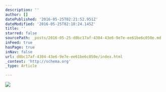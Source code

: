 ```yaml
---
description: ''
author: []
datePublished: '2016-05-25T02:21:52.951Z'
dateModified: '2016-05-25T02:18:24.145Z'
title: ''
starred: false
sourcePath: _posts/2016-05-25-d0bc17af-4304-43e6-9e7e-ee61be6c050e.md
inFeed: true
hasPage: true
inNav: false
url: d0bc17af-4304-43e6-9e7e-ee61be6c050e/index.html
_context: 'http://schema.org'
_type: Article

---
```

![](https://the-grid-user-content.s3-us-west-2.amazonaws.com/15b1d23f-72c2-4e8e-8385-6cffa5d8a2f9.jpg)